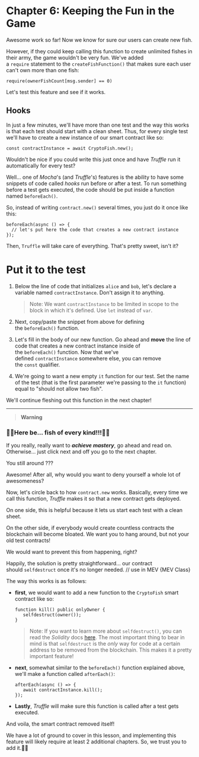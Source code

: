 # Chapter 6: Keeping the Fun in the Game

Awesome work so far! Now we know for sure our users can create new fish.

However, if they could keep calling this function to create unlimited fishes in their army, the game wouldn't be very fun. We've added a `require` statement to the `createFishFunction()` that makes sure each user can't own more than one fish:

```
require(ownerFishCount[msg.sender] == 0)
```

Let's test this feature and see if it works.

## Hooks

In just a few minutes, we'll have more than one test and the way this works is that each test should start with a clean sheet. Thus, for every single test we'll have to create a new instance of our smart contract like so:

```
const contractInstance = await CryptoFish.new();
```

Wouldn't be nice if you could write this just once and have _Truffle_ run it automatically for every test?

Well... one of _Mocha_'s (and _Truffle_'s) features is the ability to have some snippets of code called _hooks_ run before or after a test. To run something before a test gets executed, the code should be put inside a function named `beforeEach()`.

So, instead of writing `contract.new()` several times, you just do it once like this:

```
beforeEach(async () => {
  // let's put here the code that creates a new contract instance
});
```

Then, `Truffle` will take care of everything. That's pretty sweet, isn't it?

# Put it to the test

1. Below the line of code that initializes `alice` and `bob`, let's declare a variable named `contractInstance`. Don't assign it to anything.
    
    > Note: We want `contractInstance` to be limited in scope to the block in which it's defined. Use `let` instead of `var`.
    
2. Next, copy/paste the snippet from above for defining the `beforeEach()` function.
    
3. Let's fill in the body of our new function. Go ahead and **move** the line of code that creates a new contract instance inside of the `beforeEach()` function. Now that we've defined `contractInstance` somewhere else, you can remove the `const` qualifier.
    
4. We're going to want a new empty `it` function for our test. Set the name of the test (that is the first parameter we're passing to the `it` function) equal to "should not allow two fish".
    

We'll continue fleshing out this function in the next chapter!

---
> **Warning** 

### 🐠🐠Here be... fish of every kind!!!🐠🐠

If you really, really want to **_achieve mastery_**, go ahead and read on. Otherwise... just click next and off you go to the next chapter.

You still around ???

Awesome! After all, why would you want to deny yourself a whole lot of awesomeness?

Now, let's circle back to how `contract.new` works. Basically, every time we call this function, _Truffle_ makes it so that a new contract gets deployed.

On one side, this is helpful because it lets us start each test with a clean sheet.

On the other side, if everybody would create countless contracts the blockchain will become bloated. We want you to hang around, but not your old test contracts!

We would want to prevent this from happening, right?

Happily, the solution is pretty straightforward... our contract should `selfdestruct` once it's no longer needed. // use in MEV {MEV Class}

The way this works is as follows:

- **first**, we would want to add a new function to the `CryptoFish` smart contract like so:
    
    ```
    function kill() public onlyOwner {
       selfdestruct(owner());
    }
    ```
    
    > Note: If you want to learn more about `selfdestruct()`, you can read the _Solidity_ docs [here](https://solidity.readthedocs.io/en/v0.4.21/introduction-to-smart-contracts.html#self-destruct). The most important thing to bear in mind is that `selfdestruct` is the _only_ way for code at a certain address to be removed from the blockchain. This makes it a pretty important feature!
    
- **next**, somewhat similar to the `beforeEach()` function explained above, we'll make a function called `afterEach()`:
    
    ```
    afterEach(async () => {
       await contractInstance.kill();
    });
    ```
    
- **Lastly**, _Truffle_ will make sure this function is called after a test gets executed.
    

And voila, the smart contract removed itself!

We have a lot of ground to cover in this lesson, and implementing this feature will likely require at least 2 additional chapters. So, we trust you to add it.💪🏻
